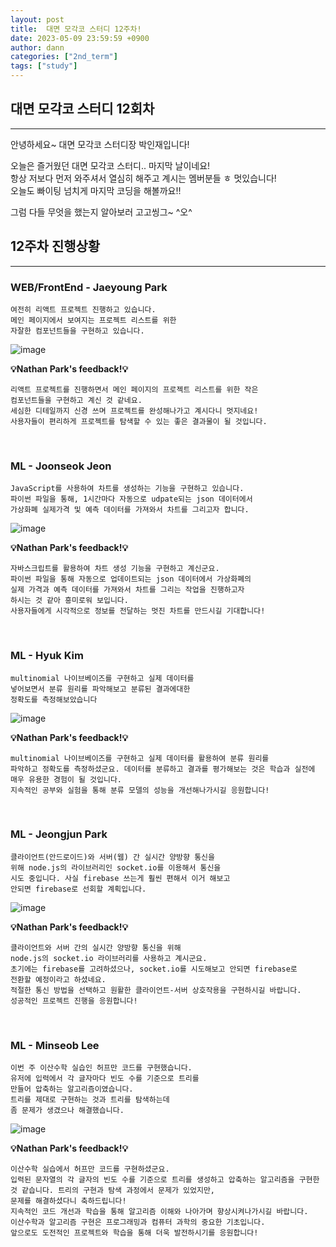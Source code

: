 ```yaml
---
layout: post
title:  대면 모각코 스터디 12주차!
date: 2023-05-09 23:59:59 +0900
author: dann
categories: ["2nd_term"]
tags: ["study"]
---
```


## 대면 모각코 스터디 12회차

---

안녕하세요~ 대면 모각코 스터디장 박인재입니다!

오늘은 즐거웠던 대면 모각코 스터디.. 마지막 날이네요!
<br>
항상 저보다 먼저 와주셔서 열심히 해주고 계시는 멤버분들 ㅎ 멋있습니다!
<br>
오늘도 빠이팅 넘치게 마지막 코딩을 해볼까요!!

그럼 다들 무엇을 했는지 알아보러 고고씽그~ ^오^

## 12주차 진행상황

---

### WEB/FrontEnd - Jaeyoung Park

```text
여전히 리액트 프로젝트 진행하고 있습니다. 
메인 페이지에서 보여지는 프로젝트 리스트를 위한 
자잘한 컴포넌트들을 구현하고 있습니다.
```

![image](https://github.com/nathn00/nathn00/assets/89184540/79acac03-6170-4b17-b395-91fa4b68a982)

**💡Nathan Park's feedback!💡**
```text
리액트 프로젝트를 진행하면서 메인 페이지의 프로젝트 리스트를 위한 작은 
컴포넌트들을 구현하고 계신 것 같네요. 
세심한 디테일까지 신경 쓰며 프로젝트를 완성해나가고 계시다니 멋지네요! 
사용자들이 편리하게 프로젝트를 탐색할 수 있는 좋은 결과물이 될 것입니다.
```

<br>

### ML - Joonseok Jeon

```text
JavaScript를 사용하여 차트를 생성하는 기능을 구현하고 있습니다. 
파이썬 파일을 통해, 1시간마다 자동으로 udpate되는 json 데이터에서 
가상화폐 실제가격 및 예측 데이터를 가져와서 차트를 그리고자 합니다. 
```

![image](https://github.com/nathn00/nathn00/assets/89184540/1c4be4ce-2eb6-4774-829b-30c660ff0264)

**💡Nathan Park's feedback!💡**
```text
자바스크립트를 활용하여 차트 생성 기능을 구현하고 계신군요. 
파이썬 파일을 통해 자동으로 업데이트되는 json 데이터에서 가상화폐의 
실제 가격과 예측 데이터를 가져와서 차트를 그리는 작업을 진행하고자 
하시는 것 같아 흥미로워 보입니다. 
사용자들에게 시각적으로 정보를 전달하는 멋진 차트를 만드시길 기대합니다!
```

<br>

### ML - Hyuk Kim

```text
multinomial 나이브베이즈를 구현하고 실제 데이터를 
넣어보면서 분류 원리를 파악해보고 분류된 결과에대한 
정확도를 측정해보았습니다
```

![image](https://github.com/nathn00/nathn00/assets/89184540/9794b28a-fe47-4d8e-8d7c-3a8e6f467a9d)

**💡Nathan Park's feedback!💡**
```text
multinomial 나이브베이즈를 구현하고 실제 데이터를 활용하여 분류 원리를 
파악하고 정확도를 측정하셨군요. 데이터를 분류하고 결과를 평가해보는 것은 학습과 실전에 
매우 유용한 경험이 될 것입니다. 
지속적인 공부와 실험을 통해 분류 모델의 성능을 개선해나가시길 응원합니다!
```
<br>

### ML - Jeongjun Park

```text
클라이언트(안드로이드)와 서버(웹) 간 실시간 양방향 통신을 
위해 node.js의 라이브러리인 socket.io를 이용해서 통신을 
시도 중입니다. 사실 firebase 쓰는게 훨씬 편해서 이거 해보고 
안되면 firebase로 선회할 계획입니다.
```

![image](https://github.com/nathn00/nathn00/assets/89184540/9593ca9a-64e9-4da8-9952-297450f22ebe)

**💡Nathan Park's feedback!💡**
```text
클라이언트와 서버 간의 실시간 양방향 통신을 위해 
node.js의 socket.io 라이브러리를 사용하고 계시군요. 
초기에는 firebase를 고려하셨으나, socket.io를 시도해보고 안되면 firebase로 
전환할 예정이라고 하셨네요. 
적절한 통신 방법을 선택하고 원활한 클라이언트-서버 상호작용을 구현하시길 바랍니다. 
성공적인 프로젝트 진행을 응원합니다!
```

<br>

### ML - Minseob Lee

```text
이번 주 이산수학 실습인 허프만 코드를 구현했습니다. 
유저에 입력에서 각 글자마다 빈도 수를 기준으로 트리를 
만들어 압축하는 알고리즘이였습니다. 
트리를 제대로 구현하는 것과 트리를 탐색하는데 
좀 문제가 생겼으나 해결했습니다.
```

![image](https://github.com/nathn00/nathn00/assets/89184540/0d08e7f7-6919-4a2a-aea2-6f0caf66d1fa)

**💡Nathan Park's feedback!💡**
```text
이산수학 실습에서 허프만 코드를 구현하셨군요. 
입력된 문자열의 각 글자의 빈도 수를 기준으로 트리를 생성하고 압축하는 알고리즘을 구현한 
것 같습니다. 트리의 구현과 탐색 과정에서 문제가 있었지만, 
문제를 해결하셨다니 축하드립니다! 
지속적인 코드 개선과 학습을 통해 알고리즘 이해와 나아가며 향상시켜나가시길 바랍니다. 
이산수학과 알고리즘 구현은 프로그래밍과 컴퓨터 과학의 중요한 기초입니다. 
앞으로도 도전적인 프로젝트와 학습을 통해 더욱 발전하시기를 응원합니다!
```
